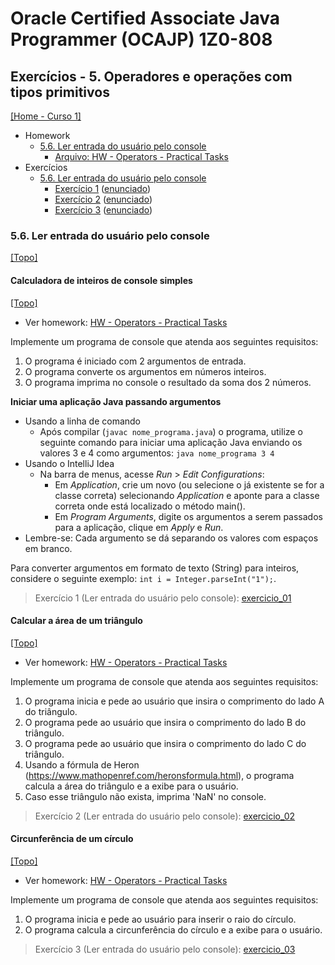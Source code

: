 # Oracle Certified Associate Java Programmer (OCAJP) 1Z0-808

## Exercícios - 5. Operadores e operações com tipos primitivos
[[Home - Curso 1]](../../README.md#curso-1)<br />

- Homework
  - [5.6. Ler entrada do usuário pelo console](#56-ler-entrada-do-usuário-pelo-console)
    - [Arquivo: HW - Operators - Practical Tasks](./06_arquivos/homework/HW%20-%20Operators%20-%20Practical%20Tasks.pdf)
- Exercícios
  - [5.6. Ler entrada do usuário pelo console](#56-ler-entrada-do-usuário-pelo-console)
    - [Exercício 1](./exercicio_01/) ([enunciado](#calculadora-de-inteiros-de-console-simples))
    - [Exercício 2](./exercicio_02/) ([enunciado](#calcular-a-área-de-um-triângulo))
    - [Exercício 3](./exercicio_03/) ([enunciado](#circunferência-de-um-círculo))

### 5.6. Ler entrada do usuário pelo console
[[Topo]](#)<br />

#### Calculadora de inteiros de console simples
[[Topo]](#)<br />

- Ver homework: [HW - Operators - Practical Tasks](./06_arquivos/homework/HW%20-%20Operators%20-%20Practical%20Tasks.pdf)

Implemente um programa de console que atenda aos seguintes requisitos:

1. O programa é iniciado com 2 argumentos de entrada.
2. O programa converte os argumentos em números inteiros.
3. O programa imprima no console o resultado da soma dos 2 números.

**Iniciar uma aplicação Java passando argumentos**
- Usando a linha de comando
  - Após compilar (`javac nome_programa.java`) o programa, utilize o seguinte comando para iniciar uma aplicação Java enviando os valores 3 e 4 como argumentos: `java nome_programa 3 4`
- Usando o IntelliJ Idea
  - Na barra de menus, acesse *Run* > *Edit Configurations*:
    - Em *Application*, crie um novo (ou selecione o já existente se for a classe correta) selecionando *Application* e aponte para a classe correta onde está localizado o método main().
    - Em *Program Arguments*, digite os argumentos a serem passados para a aplicação, clique em *Apply* e *Run*.
- Lembre-se: Cada argumento se dá separando os valores com espaços em branco.

Para converter argumentos em formato de texto (String) para inteiros, considere o seguinte exemplo: `int i = Integer.parseInt("1");`.

> Exercício 1 (Ler entrada do usuário pelo console): [exercicio_01](./exercicio_01/)

#### Calcular a área de um triângulo
[[Topo]](#)<br />

- Ver homework: [HW - Operators - Practical Tasks](./06_arquivos/homework/HW%20-%20Operators%20-%20Practical%20Tasks.pdf)

Implemente um programa de console que atenda aos seguintes requisitos:

1. O programa inicia e pede ao usuário que insira o comprimento do lado A do triângulo.
2. O programa pede ao usuário que insira o comprimento do lado B do triângulo.
3. O programa pede ao usuário que insira o comprimento do lado C do triângulo.
4. Usando a fórmula de Heron (https://www.mathopenref.com/heronsformula.html), o programa calcula a área do triângulo e a exibe para o usuário.
5. Caso esse triângulo não exista, imprima 'NaN' no console.

> Exercício 2 (Ler entrada do usuário pelo console): [exercicio_02](./exercicio_02/)

#### Circunferência de um círculo
[[Topo]](#)<br />

- Ver homework: [HW - Operators - Practical Tasks](./06_arquivos/homework/HW%20-%20Operators%20-%20Practical%20Tasks.pdf)

Implemente um programa de console que atenda aos seguintes requisitos:

1. O programa inicia e pede ao usuário para inserir o raio do círculo.
2. O programa calcula a circunferência do círculo e a exibe para o usuário.

> Exercício 3 (Ler entrada do usuário pelo console): [exercicio_03](./exercicio_03/)

